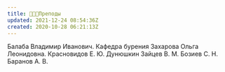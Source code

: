 ```yaml
---
title: 👨🏼‍🏫Преподы
updated: 2021-12-24 08:54:36Z
created: 2020-10-28 06:21:13Z
---
```


Балаба Владимир Иванович. Кафедра бурения
Захарова Ольга Леонидовна. 
Красновидов Е. Ю.
Дунюшкин
Зайцев В. М.
Бозиев С. Н.
Баранов А. В.
